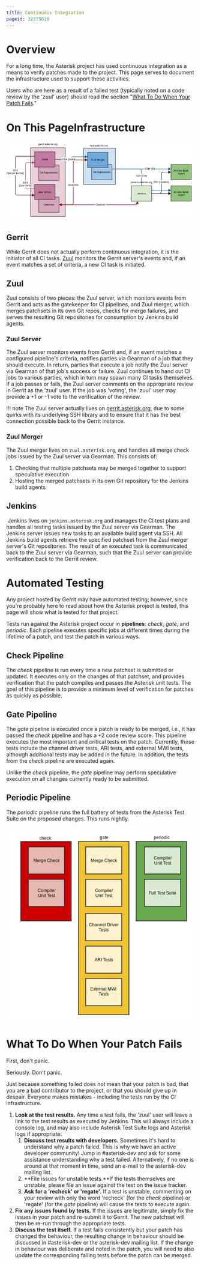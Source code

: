 ```yaml
---
title: Continuous Integration
pageid: 32375810
---
```


Overview
========

For a long time, the Asterisk project has used continuous integration as a means to verify patches made to the project. This page serves to document the infrastructure used to support these activities.

Users who are here as a result of a failed test (typically noted on a code review by the 'zuul' user) should read the section "[What To Do When Your Patch Fails](#fixing_patch)."

On This PageInfrastructure
==============

![](Gerrit-Zuul-Jenkins.png)

Gerrit
------

While Gerrit does not actually perform continuous integration, it is the initiator of all CI tasks. [Zuul](#zuul) monitors the Gerrit server's events and, if an event matches a set of criteria, a new CI task is initiated.


Zuul
-----

Zuul consists of two pieces: the Zuul server, which monitors events from Gerrit and acts as the gatekeeper for CI pipelines, and Zuul merger, which merges patchsets in its own Git repos, checks for merge failures, and serves the resulting Git repositories for consumption by Jenkins build agents.

### Zuul Server

The Zuul server monitors events from Gerrit and, if an event matches a configured pipeline's criteria, notifies parties via Gearman of a job that they should execute. In return, parties that execute a job notify the Zuul server via Gearman of that job's success or failure. Zuul continues to hand out CI jobs to various parties, which in turn may spawn many CI tasks themselves. If a job passes or fails, the Zuul server comments on the appropriate review in Gerrit as the 'zuul' user. If the job was 'voting', the 'zuul' user may provide a +1 or -1 vote to the verification of the review.




!!! note 
    The Zuul server actually lives on [gerrit.asterisk.org](https://gerrit.asterisk.org), due to some quirks with its underlying SSH library and to ensure that it has the best connection possible back to the Gerrit instance.

      
[//]: # (end-note)



### Zuul Merger

The Zuul merger lives on `zuul.asterisk.org`, and handles all merge check jobs issued by the Zuul server via Gearman. This consists of:

1. Checking that multiple patchsets may be merged together to support speculative execution
2. Hosting the merged patchsets in its own Git repository for the Jenkins build agents

Jenkins
-------

 Jenkins lives on `jenkins.asterisk.org` and manages the CI test plans and handles all testing tasks issued by the Zuul server via Gearman. The Jenkins server issues new tasks to an available build agent via SSH. All Jenkins build agents retrieve the specified patchset from the Zuul merger server's Git repositories. The result of an executed task is communicated back to the Zuul server via Gearman, such that the Zuul server can provide verification back to the Gerrit review.

Automated Testing
=================

Any project hosted by Gerrit may have automated testing; however, since you're probably here to read about how the Asterisk project is tested, this page will show what is tested for that project.

Tests run against the Asterisk project occur in **pipelines**: *check*, *gate*, and *periodic*. Each pipeline executes specific jobs at different times during the lifetime of a patch, and test the patch in various ways.

Check Pipeline
--------------

The *check* pipeline is run every time a new patchset is submitted or updated. It executes only on the changes of that patchset, and provides verification that the patch compiles and passes the Asterisk unit tests. The goal of this pipeline is to provide a minimum level of verification for patches as quickly as possible.

Gate Pipeline
-------------

The *gate* pipeline is executed once a patch is ready to be merged, i.e., it has passed the *check* pipeline and has a +2 code review score. This pipeline executes the most important and critical tests on the patch. Currently, those tests include the channel driver tests, ARI tests, and external MWI tests, although additional tests may be added in the future. In addition, the tests from the *check* pipeline are executed again.

Unlike the *check* pipeline, the *gate* pipeline may perform speculative execution on all changes currently ready to be submitted.

Periodic Pipeline
-----------------

The *periodic* pipeline runs the full battery of tests from the Asterisk Test Suite on the proposed changes. This runs nightly.

![](Testing-Pipelines.png)


What To Do When Your Patch Fails
=================================

First, don't panic.

Seriously. Don't panic.

Just because something failed does not mean that your patch is bad, that you are a bad contributor to the project, or that you should give up in despair. Everyone makes mistakes - including the tests run by the CI infrastructure.

1. **Look at the test results.** Any time a test fails, the 'zuul' user will leave a link to the test results as executed by Jenkins. This will always include a console log, and may also include Asterisk Test Suite logs and Asterisk logs if appropriate.
	1. **Discuss test results with developers.** Sometimes it's hard to understand why a patch failed. This is why we have an active developer community! Jump in #asterisk-dev and ask for some assistance understanding why a test failed. Alternatively, if no one is around at that moment in time, send an e-mail to the asterisk-dev mailing list.
	2. **File issues for unstable tests.**If the tests themselves are unstable, please file an issue against the test on the issue tracker.
	3. **Ask for a 'recheck' or 'regate'.** If a test is unstable, commenting on your review with only the word 'recheck' (for the *check* pipeline) or 'regate' (for the *gate* pipeline) will cause the tests to execute again.
2. **Fix any issues found by tests.** If the issues are legitimate, simply fix the issues in your patch and re-submit it to Gerrit. The new patchset will then be re-run through the appropriate tests.
3. **Discuss the test itself.** If a test fails consistently but your patch has changed the behaviour, the resulting change in behaviour should be discussed in #asterisk-dev or the asterisk-dev mailing list. If the change in behaviour was deliberate and noted in the patch, you will need to also update the corresponding failing tests before the patch can be merged.
